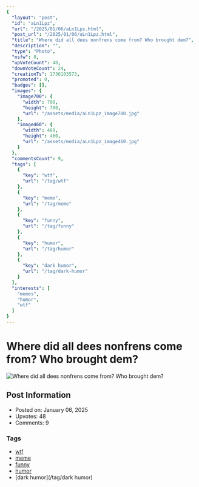 ```yaml
---
{
  "layout": "post",
  "id": "aLn1Lpz",
  "url": "/2025/01/06/aLn1Lpz.html",
  "post_url": "/2025/01/06/aLn1Lpz.html",
  "title": "Where did all dees nonfrens come from? Who brought dem?",
  "description": "",
  "type": "Photo",
  "nsfw": 0,
  "upVoteCount": 48,
  "downVoteCount": 24,
  "creationTs": 1736103573,
  "promoted": 0,
  "badges": [],
  "images": {
    "image700": {
      "width": 700,
      "height": 700,
      "url": "/assets/media/aLn1Lpz_image700.jpg"
    },
    "image460": {
      "width": 460,
      "height": 460,
      "url": "/assets/media/aLn1Lpz_image460.jpg"
    }
  },
  "commentsCount": 9,
  "tags": [
    {
      "key": "wtf",
      "url": "/tag/wtf"
    },
    {
      "key": "meme",
      "url": "/tag/meme"
    },
    {
      "key": "funny",
      "url": "/tag/funny"
    },
    {
      "key": "humor",
      "url": "/tag/humor"
    },
    {
      "key": "dark humor",
      "url": "/tag/dark-humor"
    }
  ],
  "interests": [
    "memes",
    "humor",
    "wtf"
  ]
}
---
```


# Where did all dees nonfrens come from? Who brought dem?

![Where did all dees nonfrens come from? Who brought dem?](/assets/media/aLn1Lpz_image700.jpg)

## Post Information

- Posted on: January 06, 2025
- Upvotes: 48
- Comments: 9

### Tags

- [wtf](/tag/wtf)
- [meme](/tag/meme)
- [funny](/tag/funny)
- [humor](/tag/humor)
- [dark humor](/tag/dark humor)
